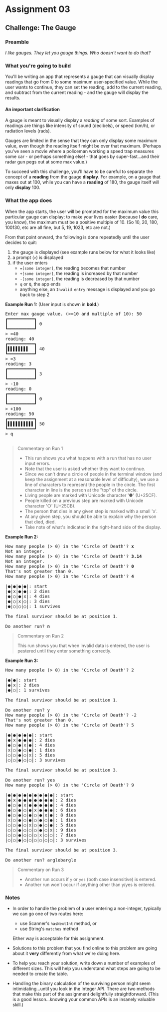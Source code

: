 # Assignment 03

## Challenge: The Gauge

### Preamble

_I like gauges. They let you gauge things. Who doesn't want to do that?_

### What you're going to build

You'll be writing an app that represents a gauge that can visually display readings that go from 0 to some maximum user-specified value. While the user wants to continue, they can set the reading, add to the current reading, and subtract from the current reading - and the gauge will display the results.

#### An important clarification

A gauge is meant to visually display a _reading_ of some sort. Examples of readings are things like intensity of sound (decibels), or speed (km/h), or radiation levels (rads).

Gauges are limited in the sense that they can only display some maximum value, even though the reading itself might be over that maximum. (Perhaps you've seen a movie where a policeman working a speed trap measures some car - or perhaps something else! - that goes by super-fast...and their radar gun pegs out at some max value.)

To succeed with this challenge, you'll have to be careful to separate the concept of a **reading** from the gauge **display**. For example, on a gauge that maxes out at 100, while you can have a **reading** of 180, the gauge itself will only **display** 100.

### What the app does

When the app starts, the user will be prompted for the maximum value this particular gauge can display; to make your lives easier (because I **do** care, you know), the maximum must be a positive multiple of 10. (So 10, 20, 180, 100130, etc are all fine, but 5, 19, 1023, etc are not.)

From that point onward, the following is done repeatedly until the user decides to quit:

1. the gauge is displayed (see example runs below for what it looks like)
1. a prompt (`>`) is displayed
1. if the user enters
    - `=[some integer]`, the reading becomes that number
    - `+[some integer]`, the reading is increased by that number
    - `-[some integer]`, the reading is decreased by that number
    - `q` or `Q`, the app ends
    - anything else, an `Invalid entry` message is displayed and you go back to step 2

**Example Run 1:**
(User input is shown in **bold**.)

<pre>
Enter max gauge value. (>=10 and multiple of 10): 50
┏━━━━━━━━━━┓
┃          ┃ 0
┗━━━━━━━━━━┛
> =40
reading: 40
┏━━━━━━━━━━┓
┃▌▌▌▌▌▌▌▌  ┃ 40
┗━━━━━━━━━━┛
> =3
reading: 3
┏━━━━━━━━━━┓
┃          ┃ 3
┗━━━━━━━━━━┛
> -10
reading: 0
┏━━━━━━━━━━┓
┃          ┃ 0
┗━━━━━━━━━━┛
> +100
reading: 50
┏━━━━━━━━━━┓
┃▌▌▌▌▌▌▌▌▌▌┃ 50
┗━━━━━━━━━━┛
> q

</pre>

> Commentary on Run 1
>
> - This run shows you what happens with a run that has no user input errors.
> - Note that the user is asked whether they want to continue.
> - Since we can't draw a circle of people in the terminal window (and keep the assignment at a reasonable level of difficulty), we use a line of characters to represent the people in the circle. The first character in line is the person at the "top" of the circle.
> - Living people are marked with Unicode character '●' (U+25CF).
> - People killed on a previous step are marked with Unicode character '○' (U+25CB).
> - The person that dies in any given step is marked with a small 'x'.
> - At any given step, you should be able to explain why the person that died, died.
> - Take note of what's indicated in the right-hand side of the display.

**Example Run 2:**

<pre>
How many people (> 0) in the 'Circle of Death'? <b>x</b>
Not an integer.
How many people (> 0) in the 'Circle of Death'? <b>3.14</b>
Not an integer.
How many people (> 0) in the 'Circle of Death'? <b>0</b>
That's not greater than 0.
How many people (> 0) in the 'Circle of Death'? <b>4</b>

|●|●|●|●|: start
|●|x|●|●|: 2 dies
|●|○|●|x|: 4 dies
|●|○|x|○|: 3 dies
|●|○|○|○|: 1 survives

The final survivor should be at position 1.

Do another run? <b>n</b>
</pre>

> Commentary on Run 2
>
> This run shows you that when invalid data is entered, the user is pestered until they enter something correctly.

**Example Run 3:**

<pre>
How many people (> 0) in the 'Circle of Death'? 2

|●|●|: start
|●|x|: 2 dies
|●|○|: 1 survives

The final survivor should be at position 1.

Do another run? y
How many people (> 0) in the 'Circle of Death'? -2
That's not greater than 0.
How many people (> 0) in the 'Circle of Death'? 5

|●|●|●|●|●|: start
|●|x|●|●|●|: 2 dies
|●|○|●|x|●|: 4 dies
|x|○|●|○|●|: 1 dies
|○|○|●|○|x|: 5 dies
|○|○|●|○|○|: 3 survives

The final survivor should be at position 3.

Do another run? yes
How many people (> 0) in the 'Circle of Death'? 9

|●|●|●|●|●|●|●|●|●|: start
|●|x|●|●|●|●|●|●|●|: 2 dies
|●|○|●|x|●|●|●|●|●|: 4 dies
|●|○|●|○|●|x|●|●|●|: 6 dies
|●|○|●|○|●|○|●|x|●|: 8 dies
|x|○|●|○|●|○|●|○|●|: 1 dies
|○|○|●|○|x|○|●|○|●|: 5 dies
|○|○|●|○|○|○|●|○|x|: 9 dies
|○|○|●|○|○|○|x|○|○|: 7 dies
|○|○|●|○|○|○|○|○|○|: 3 survives

The final survivor should be at position 3.

Do another run? arglebargle
</pre>

> Commentary on Run 3
>
> - Another run occurs if `y` or `yes` (both case insensitive) is entered.
> - Another run won't occur if anything other than y/yes is entered.

### Notes

- In order to handle the problem of a user entering a non-integer, typically we can go one of two routes here:

  - use Scanner's `hasNextInt` method, or
  - use String's `matches` method

  Either way is acceptable for this assignment.

- Solutions to this problem that you find online to this problem are going about it **very** differently from what we're doing here.
- To help you reach your solution, write down a number of examples of different sizes. This will help you understand what steps are going to be needed to create the table.
- Handling the binary calculation of the surviving person might seem intimidating...until you look in the Integer API. There are two methods that make this part of the assignment delightfully straightforward. (This is a good lesson...knowing your common APIs is an insanely valuable skill.)
